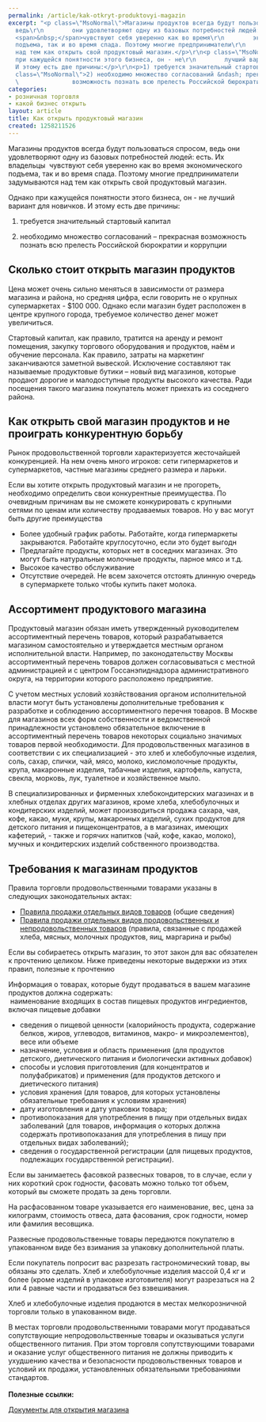 ```yaml
---
permalink: /article/kak-otkryt-produktovyi-magazin
excerpt: "<p class=\"MsoNormal\">Магазины продуктов всегда будут пользоваться спросом,
  ведь\r\n        они удовлетворяют одну из базовых потребностей людей: есть. Их владельцы
  <span>&nbsp;</span>чувствуют себя уверенно как во время\r\n        экономического
  подъема, так и во время спада. Поэтому многие предприниматели\r\n        задумываются
  над тем как открыть свой продуктовый магазин.</p>\r\n<p class=\"MsoNormal\">Однако
  при кажущейся понятности этого бизнеса, он - не\r\n        лучший вариант для новичков.
  И этому есть две причины:</p>\r\n<p>1) требуется значительный стартовый капитал</p>\r\n<p
  class=\"MsoNormal\">2) необходимо множество согласований &ndash; прекрасная\r\n
  \               возможность познать всю прелесть Российской бюрократии и коррупции</p>"
categories:
- розничная торговля
- какой бизнес открыть
layout: article
title: Как открыть продуктовый магазин
created: 1258211526
---
```

Магазины продуктов всегда будут пользоваться спросом, ведь они удовлетворяют одну из базовых потребностей людей: есть. Их владельцы  чувствуют себя уверенно как во время экономического подъема, так и во время спада. Поэтому многие предприниматели задумываются над тем как открыть свой продуктовый магазин.

Однако при кажущейся понятности этого бизнеса, он - не лучший вариант для новичков. И этому есть две причины:

1) требуется значительный стартовый капитал

2) необходимо множество согласований – прекрасная возможность познать всю прелесть Российской бюрократии и коррупции

## Сколько стоит открыть магазин продуктов ##

Цена может очень сильно меняться в зависимости от размера магазина и района, но средняя цифра, если говорить не о крупных супермаркетах - $100 000. Однако если магазин будет расположен в центре крупного города, требуемое количество денег может увеличиться.

Стартовый капитал, как правило, тратится на аренду и ремонт помещения, закупку торгового оборудования и продуктов, наём и обучение персонала. Как правило, затраты на маркетинг заканчиваются заметной вывеской. Исключение составляют так называемые продуктовые бутики – новый вид магазинов, которые продают дорогие и малодоступные продукты высокого качества. Ради посещения такого магазина покупатель может приехать из соседнего района.

## Как открыть свой магазин продуктов и не проиграть конкурентную борьбу ##

Рынок продовольственной торговли характеризуется жесточайшей конкуренцией. На нем очень много игроков: сети гипермаркетов и супермаркетов, частные магазины среднего размера и ларьки.

Если вы хотите открыть продуктовый магазин и не прогореть, необходимо определить свои конкурентные преимущества. По очевидным причинам вы не сможете конкурировать с крупными сетями по ценам или количеству продаваемых товаров. Но у вас могут быть другие преимущества

 *  Более удобный график работы. Работайте, когда гипермаркеты закрываются. Работайте круглосуточно, если это будет выгодн
 *  Предлагайте продукты, которых нет в соседних магазинах. Это могут быть натуральные молочные продукты, парное мясо и т.д.
 *  Высокое качество обслуживание
 *  Отсутствие очередей. Не всем захочется отстоять длинную очередь в супермаркете только чтобы купить пакет молока.

## Ассортимент продуктового магазина ##

Продуктовый магазин обязан иметь утвержденный руководителем ассортиментный перечень товаров, который разрабатывается магазином самостоятельно и утверждается местным органом исполнительной власти. Например, по законодательству Москвы ассортиментный перечень товаров должен согласовываться с местной администрацией и с центром Госсанэпиднадзора административного округа, на территории которого расположено предприятие.

С учетом местных условий хозяйствования органом исполнительной власти могут быть установлены дополнительные требования к разработке и соблюдению ассортиментного перечня товаров. В Москве для магазинов всех форм собственности и ведомственной принадлежности установлено обязательное включение в ассортиментный перечень товаров некоторых социально значимых товаров первой необходимости. Для продовольственных магазинов в соответствии с их специализацией - это хлеб и хлебобулочные изделия, соль, сахар, спички, чай, мясо, молоко, кисломолочные продукты, крупа, макаронные изделия, табачные изделия, картофель, капуста, свекла, морковь, лук, туалетное и хозяйственное мыло.

В специализированных и фирменных хлебокондитерских магазинах и в хлебных отделах других магазинов, кроме хлеба, хлебобулочных и кондитерских изделий, может производиться продажа сахара, чая, кофе, какао, муки, крупы, макаронных изделий, сухих продуктов для детского питания и пищеконцентратов, а в магазинах, имеющих кафетерий, - также и горячих напитков (чай, кофе, какао, молоко), мучных и кондитерских изделий собственного производства.

## Требования к магазинам продуктов ##

Правила торговли продовольственными товарами указаны в следующих законодательных актах:

 *  [Правила продажи отдельных видов товаров][_ _ _] (общие сведения)
 *  [Правила продажи отдельных видов продовольственных и непродовольственных товаров][_ _ _ _ _ _] (правила, связанные с продажей хлеба, мясных, молочных продуктов, яиц, маргарина и рыбы)

Если вы собираетесь открыть магазин, то этот закон для вас обязателен к прочтению целиком. Ниже приведены некоторые выдержки из этих правил, полезные к прочтению

Информация о товарах, которые будут продаваться в вашем магазине продуктов должна содержать:  
 наименование входящих в состав пищевых продуктов ингредиентов, включая пищевые добавки

 *  сведения о пищевой ценности (калорийность продукта, содержание белков, жиров, углеводов, витаминов, макро- и микроэлементов), весе или объеме
 *  назначение, условия и область применения (для продуктов детского, диетического питания и биологически активных добавок)
 *  способы и условия приготовления (для концентратов и полуфабрикатов) и применения (для продуктов детского и диетического питания)
 *  условия хранения (для товаров, для которых установлены обязательные требования к условиям хранения)
 *  дату изготовления и дату упаковки товара;
 *  противопоказания для употребления в пищу при отдельных видах заболеваний (для товаров, информация о которых должна содержать противопоказания для употребления в пищу при отдельных видах заболеваний);
 *  сведения о государственной регистрации (для пищевых продуктов, подлежащих государственной регистрации).

Если вы занимаетесь фасовкой развесных товаров, то в случае, если у них короткий срок годности, фасовать можно только тот объем, который вы сможете продать за день торговли.   
  
На расфасованном товаре указывается его наименование, вес, цена за килограмм, стоимость отвеса, дата фасования, срок годности, номер или фамилия весовщика.  
  
Развесные продовольственные товары передаются покупателю в упакованном виде без взимания за упаковку дополнительной платы.  
  
Если покупатель попросит вас разрезать гастрономический товар, вы обязаны это сделать. Хлеб и хлебобулочные изделия массой 0,4 кг и более (кроме изделий в упаковке изготовителя) могут разрезаться на 2 или 4 равные части и продаваться без взвешивания.  
  
Хлеб и хлебобулочные изделия продаются в местах мелкорозничной торговли только в упакованном виде.  
  
В местах торговли продовольственными товарами могут продаваться сопутствующие непродовольственные товары и оказываться услуги общественного питания. При этом торговля сопутствующими товарами и оказание услуг общественного питания не должны приводить к ухудшению качества и безопасности продовольственных товаров и условий их продажи, установленных обязательными требованиями стандартов.  
   
**Полезные ссылки:** 

[Документы для открытия магазина][_ _]  
 


[_ _ _]: http://www.consultant.ru/online/base/?req=doc;base=LAW;n=84302;p=1
[_ _ _ _ _ _]: http://www.consultant.ru/online/base/?req=doc;base=LAW;n=10522
[_ _]: http://www.business101.ru/article/документы-для-открытия-магазина
